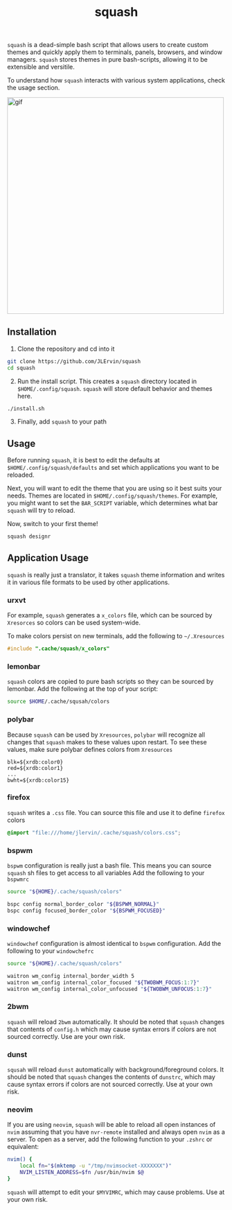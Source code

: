 <div align='center'>
    <h1>squash</h1><br>
</div>

`squash` is a dead-simple bash script that allows users to create custom themes and 
quickly apply them to terminals, panels, browsers, and window managers. `squash` stores
themes in pure bash-scripts, allowing it to be extensible and versitile. 

To understand how `squash` interacts with various system applications, check the usage section. 

<img src="https://imgur.com/zmk2y1m.gif" alt="gif" align="center" width="500px">

## Installation

1) Clone the repository and cd into it

```bash
git clone https://github.com/JLErvin/squash
cd squash
```

2) Run the install script. This creates a `squash` directory located in `$HOME/.config/squash`.
`squash` will store default behavior and themes here. 

```bash
./install.sh
```

3) Finally, add `squash` to your path

## Usage

Before running `squash`, it is best to edit the defaults at `$HOME/.config/squash/defaults`
and set which applications you want to be reloaded.

Next, you will want to edit the theme that you are using so it best suits your needs.
Themes are located in `$HOME/.config/squash/themes`. 
For example, you might want to set the `BAR_SCRIPT` variable, which determines what bar `squash` will try to reload. 

Now, switch to your first theme!

```bash
squash designr
```

## Application Usage

`squash` is really just a translator, it takes `squash` theme information and writes it in various file formats
to be used by other applications. 

### urxvt
For example, `squash` generates a `x_colors` file, which can be sourced by `Xresorces` so colors can be used
system-wide. 

To make colors persist on new terminals, add the following to `~/.Xresources`

```cpp
#include ".cache/squash/x_colors"
```

### lemonbar

`squash` colors are copied to pure bash scripts so they can be sourced by lemonbar.
Add the following at the top of your script: 

```bash
source $HOME/.cache/squsah/colors
```

### polybar

Because `squash` can be used by `Xresources`, `polybar` will recognize all changes that `squash` makes to these values
upon restart. To see these values, make sure polybar defines colors from `Xresources`

```
blk=${xrdb:color0}
red=${xrdb:color1}
...
bwht=${xrdb:color15}
```

### firefox

`squash` writes a `.css` file. You can source this file and use it to define `firefox` colors

```css
@import "file:///home/jlervin/.cache/squash/colors.css";
```

### bspwm

`bspwm` configuration is really just a bash file.
This means you can source `squash` sh files to get access to all variables
Add the following to your `bspwmrc`

```bash
source "${HOME}/.cache/squash/colors"

bspc config normal_border_color "${BSPWM_NORMAL}"
bspc config focused_border_color "${BSPWM_FOCUSED}"
```

### windowchef

`windowchef` configuration is almost identical to `bspwm` configuration. 
Add the following to your `windowchefrc`

```bash
source "${HOME}/.cache/squash/colors"

waitron wm_config internal_border_width 5 
waitron wm_config internal_color_focused "${TWOBWM_FOCUS:1:7}"
waitron wm_config internal_color_unfocused "${TWOBWM_UNFOCUS:1:7}"
```

### 2bwm

`squash` will reload `2bwm` automatically. It should be noted that `squash` changes that contents of 
`config.h` which may cause syntax errors if colors are not sourced correctly. Use are your own risk. 

### dunst

`squsah` will reload `dunst` automatically with background/foreground colors. 
It should be noted that `squash` changes the contents of `dunstrc`, which may cause syntax errors
if colors are not sourced correctly. Use at your own risk. 

### neovim

If you are using `neovim`, `squash` will be able to reload all open instances of `nvim` assuming that you
have `nvr-remote` installed and always open `nvim` as a server. To open as a server, add the following
function to your `.zshrc` or equivalent: 

```bash
nvim() {
    local fn="$(mktemp -u "/tmp/nvimsocket-XXXXXXX")"
    NVIM_LISTEN_ADDRESS=$fn /usr/bin/nvim $@
}
```

`squash` will attempt to edit your `$MYVIMRC`, which may cause problems. Use at your own risk.

